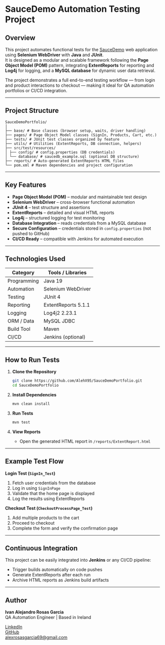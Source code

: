 # SauceDemo Automation Testing Project

## Overview

This project automates functional tests for the [SauceDemo](https://www.saucedemo.com/) web application using **Selenium WebDriver** with **Java** and **JUnit**.  
It is designed as a modular and scalable framework following the **Page Object Model (POM)** pattern, integrating **ExtentReports** for reporting and **Log4j** for logging, and a **MySQL database** for dynamic user data retrieval.


The project demonstrates a full end-to-end testing workflow — from login and product interactions to checkout — making it ideal for QA automation portfolios or CI/CD integration.

---

## Project Structure

```
SauceDemoPortfolio/
│
├── base/ # Base classes (browser setup, waits, driver handling)
├── pages/ # Page Object Model classes (SignIn, Products, Cart, etc.)
├── tests/ # JUnit test classes organized by feature
├── utils/ # Utilities (ExtentReports, DB connection, helpers)
├── src/test/resources/
│ ├── config/ # config.properties (DB credentials)
│ └── database/ # saucedb_example.sql (optional DB structure)
├── reports/ # Auto-generated ExtentReports HTML files
└── pom.xml # Maven dependencies and project configuration
```

---

## Key Features

- **Page Object Model (POM)** – modular and maintainable test design  
- **Selenium WebDriver** – cross-browser functional automation  
- **JUnit 4** – test structure and assertions  
- **ExtentReports** – detailed and visual HTML reports  
- **Log4j** – structured logging for test monitoring  
- **Database Integration** – reads credentials from a MySQL database  
- **Secure Configuration** – credentials stored in `config.properties` (not pushed to GitHub)
- **CI/CD Ready** – compatible with Jenkins for automated execution  

---

## Technologies Used
| Category        | Tools / Libraries               |
|-----------------|---------------------------------|
| Programming     | Java 19                         |
| Automation      | Selenium WebDriver              |
| Testing         | JUnit 4                         |
| Reporting       | ExtentReports 5.1.1             |
| Logging         | Log4j2 2.23.1                   |
| ORM / Data      | MySQL JDBC                      |
| Build Tool      | Maven                           |
| CI/CD           | Jenkins (optional)              |
---

## How to Run Tests

1. **Clone the Repository**
   ```bash
   git clone https://github.com/AlehX95/SauceDemoPortfolio.git
   cd SauceDemoPortfolio
   ```

2. **Install Dependencies**
   ```bash
   mvn clean install
   ```

3. **Run Tests**
   ```bash
   mvn test
   ```

4. **View Reports**
   - Open the generated HTML report in `/reports/ExtentReport.html`

---

## Example Test Flow

**Login Test (`SignIn_Test`)**
1. Fetch user credentials from the database  
2. Log in using `SignInPage`  
3. Validate that the home page is displayed  
4. Log the results using ExtentReports  

**Checkout Test (`CheckoutProcessPage_Test`)**
1. Add multiple products to the cart  
2. Proceed to checkout  
3. Complete the form and verify the confirmation page  

---

## Continuous Integration

This project can be easily integrated into **Jenkins** or any CI/CD pipeline:

- Trigger builds automatically on code pushes  
- Generate ExtentReports after each run  
- Archive HTML reports as Jenkins build artifacts  

---

## Author

**Ivan Alejandro Rosas Garcia**  
QA Automation Engineer | Based in Ireland  

[LinkedIn](https://www.linkedin.com/in/ivan-alejandro-rosas-garcia-3b57a127b?utm_source=share&utm_campaign=share_via&utm_content=profile&utm_medium=ios_app)  
[GitHub](https://github.com/AlehX95)  
alexrosasgarcia69@gmail.com
